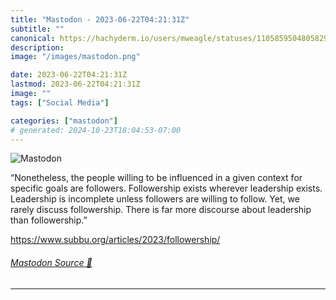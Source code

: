 ```yaml
---
title: "Mastodon - 2023-06-22T04:21:31Z"
subtitle: ""
canonical: https://hachyderm.io/users/mweagle/statuses/110585950480582918
description:
image: "/images/mastodon.png"

date: 2023-06-22T04:21:31Z
lastmod: 2023-06-22T04:21:31Z
image: ""
tags: ["Social Media"]

categories: ["mastodon"]
# generated: 2024-10-23T18:04:53-07:00
---
```

![Mastodon](/images/mastodon.png)

<p>“Nonetheless, the people willing to be influenced in a given context for specific goals are followers. Followership exists wherever leadership exists. Leadership is incomplete unless followers are willing to follow. Yet, we rarely discuss followership. There is far more discourse about leadership than followership.”</p><p><a href="https://www.subbu.org/articles/2023/followership/" target="_blank" rel="nofollow noopener noreferrer" translate="no"><span class="invisible">https://www.</span><span class="ellipsis">subbu.org/articles/2023/follow</span><span class="invisible">ership/</span></a></p>


###### [Mastodon Source 🐘](https://hachyderm.io/@mweagle/110585950480582918)

___
